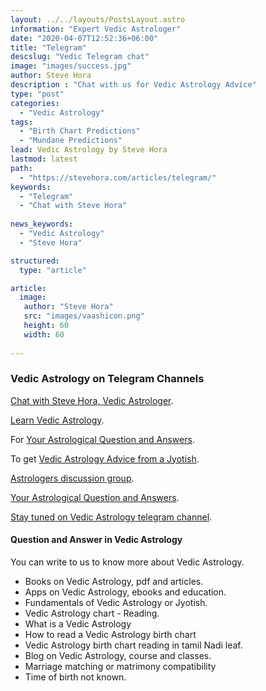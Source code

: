 ```yaml
---
layout: ../../layouts/PostsLayout.astro
information: "Expert Vedic Astrologer"
date: "2020-04-07T12:52:36+06:00"
title: "Telegram"
descslug: "Vedic Telegram chat"
image: "images/success.jpg"
author: Steve Hora
description : "Chat with us for Vedic Astrology Advice"
type: "post"
categories: 
  - "Vedic Astrology"
tags:
  - "Birth Chart Predictions"
  - "Mundane Predictions"
lead: Vedic Astrology by Steve Hora
lastmod: latest 
path:
  - "https://stevehora.com/articles/telegram/"
keywords:
  - "Telegram"
  - "Chat with Steve Hora"
  
news_keywords:
  - "Vedic Astrology"
  - "Steve Hora"

structured:
  type: "article"

article:
  image:
   author: "Steve Hora"
   src: "images/vaashicon.png"
   height: 60
   width: 60
  
---
```

### Vedic Astrology on Telegram Channels

[Chat with Steve Hora, Vedic Astrologer](https://www.t.me/stevehora).

[Learn Vedic Astrology](https://www.t.me/LearnVedicAstrology).

For [Your Astrological Question and Answers](https://www.t.me/Q2AAstrology).

To get [Vedic Astrology Advice from a Jyotish](https://www.t.me/vedic_astrology_advice).

[Astrologers discussion group](https://www.t.me/VedicAstrologySpace).

[Your Astrological Question and Answers](https://www.t.me/Q2AAstrology).

[Stay tuned on Vedic Astrology telegram channel](https://www.t.me/stevehorachannel).

#### Question and Answer in Vedic Astrology

You can write to us to know more about Vedic Astrology.

* Books on Vedic Astrology, pdf and articles.
* Apps on Vedic Astrology, ebooks and education.
* Fundamentals of Vedic Astrology or Jyotish.
* Vedic Astrology chart - Reading.
* What is a Vedic Astrology
* How to read a Vedic Astrology birth chart
* Vedic Astrology birth chart reading in tamil Nadi leaf.
* Blog on Vedic Astrology, course and classes.
* Marriage matching or matrimony compatibility
* Time of birth not known.